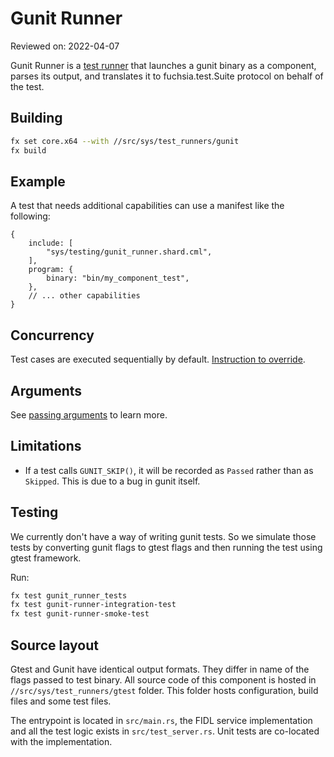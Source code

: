 # Gunit Runner

Reviewed on: 2022-04-07

Gunit Runner is a [test runner][test-runner] that launches a gunit binary as a
component, parses its output, and translates it to fuchsia.test.Suite protocol
on behalf of the test.

## Building

```bash
fx set core.x64 --with //src/sys/test_runners/gunit
fx build
```

## Example

A test that needs additional capabilities can use a manifest like the following:

```
{
    include: [
        "sys/testing/gunit_runner.shard.cml",
    ],
    program: {
        binary: "bin/my_component_test",
    },
    // ... other capabilities
}
```
## Concurrency

Test cases are executed sequentially by default.
[Instruction to override][override-parallel].

## Arguments

See [passing arguments][passing-arguments] to learn more.

## Limitations

-   If a test calls `GUNIT_SKIP()`, it will be recorded as `Passed` rather than
    as `Skipped`. This is due to a bug in gunit itself.

## Testing

We currently don't have a way of writing gunit tests. So we simulate those tests
by converting gunit flags to gtest flags and then running the test using gtest
framework.

Run:

```bash
fx test gunit_runner_tests
fx test gunit-runner-integration-test
fx test gunit-runner-smoke-test

```

## Source layout

Gtest and Gunit have identical output formats. They differ in name of the flags
passed to test binary. All source code of this component is hosted in
`//src/sys/test_runners/gtest` folder. This folder hosts configuration, build
files and some test files.

The entrypoint is located in `src/main.rs`, the FIDL service implementation and
all the test logic exists in `src/test_server.rs`. Unit tests are co-located
with the implementation.

[test-runner]: ../README.md
[override-parallel]: https://fuchsia.dev/fuchsia-src/development/testing/components/test_runner_framework#controlling_parallel_execution_of_test_cases
[passing-arguments]: https://fuchsia.dev/fuchsia-src/development/testing/components/test_runner_framework#passing_arguments
